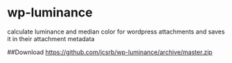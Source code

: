 wp-luminance
============

calculate luminance and median color for wordpress attachments and saves it in their attachment metadata

##Download
https://github.com/jcsrb/wp-luminance/archive/master.zip
